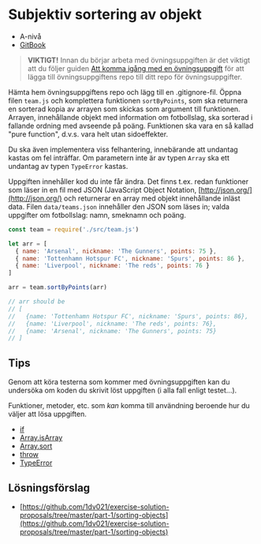 # Subjektiv sortering av objekt

- A-nivå
- [GitBook](https://coursepress.gitbooks.io/1dv021/content/ovningsuppgifter/del1/subjektiv-sortering-av-objekt/)

>__VIKTIGT!__ Innan du börjar arbeta med övningsuppgiften är det viktigt att du följer guiden [Att komma igång med en övningsuppgift](https://coursepress.gitbooks.io/1dv021/content/guider/att-komma-igang-med-en-ovningsuppgift/) för att lägga till övningsuppgiftens repo till ditt repo för övningsuppgifter.

Hämta hem övningsuppgiftens repo och lägg till en .gitignore-fil. Öppna filen `team.js` och komplettera funktionen `sortByPoints`, som ska returnera en sorterad kopia av arrayen som skickas som argument till funktionen. Arrayen, innehållande objekt med information om fotbollslag, ska sorterad i fallande ordning med avseende på poäng. Funktionen ska vara en så kallad "pure function", d.v.s. vara helt utan sidoeffekter.

Du ska även implementera viss felhantering, innebärande att undantag kastas om fel inträffar. Om parametern inte är av typen `Array` ska ett undantag av typen `TypeError` kastas.

Uppgiften innehåller kod du inte får ändra. Det finns t.ex. redan funktioner som läser in en fil med JSON (JavaScript Object Notation, [http://json.org/](http://json.org/) och returnerar en array med objekt innehållande inläst data. Filen `data/teams.json` innehåller den JSON som läses in; valda uppgifter om fotbollslag: namn, smeknamn och poäng.

```js
const team = require('./src/team.js')

let arr = [
  { name: 'Arsenal', nickname: 'The Gunners', points: 75 },
  { name: 'Tottenhamn Hotspur FC', nickname: 'Spurs', points: 86 },
  { name: 'Liverpool', nickname: 'The reds', points: 76 }
]

arr = team.sortByPoints(arr)

// arr should be
// [
//   {name: 'Tottenhamn Hotspur FC', nickname: 'Spurs', points: 86},
//   {name: 'Liverpool', nickname: 'The reds', points: 76},
//   {name: 'Arsenal', nickname: 'The Gunners', points: 75}
// ]
```

## Tips

Genom att köra testerna som kommer med övningsuppgiften kan du undersöka om koden du skrivit löst uppgiften (i alla fall enligt testet...).

Funktioner, metoder, etc. som _kan_ komma till användning beroende hur du väljer att lösa uppgiften.

- [if](https://developer.mozilla.org/en-US/docs/Web/JavaScript/Reference/Statements/if...else)
- [Array.isArray](https://developer.mozilla.org/en-US/docs/Web/JavaScript/Reference/Global_Objects/Array/isArray)
- [Array.sort](https://developer.mozilla.org/en-US/docs/Web/JavaScript/Reference/Global_Objects/Array/sort)
- [throw](https://developer.mozilla.org/en-US/docs/Web/JavaScript/Reference/Statements/throw)
- [TypeError](https://developer.mozilla.org/en-US/docs/Web/JavaScript/Reference/Global_Objects/TypeError)

## Lösningsförslag

- [https://github.com/1dv021/exercise-solution-proposals/tree/master/part-1/sorting-objects](https://github.com/1dv021/exercise-solution-proposals/tree/master/part-1/sorting-objects)
